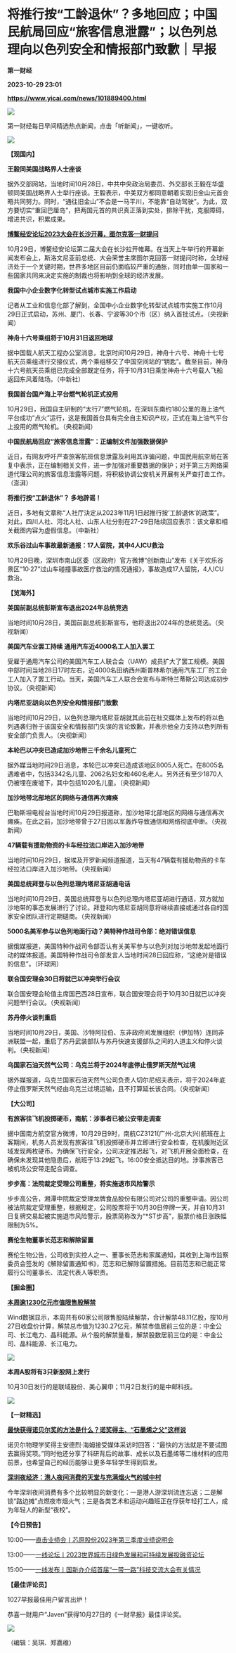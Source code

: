 # 将推行按“工龄退休”？多地回应；中国民航局回应“旅客信息泄露”；以色列总理向以色列安全和情报部门致歉｜早报
**第一财经**

**2023-10-29 23:01**

**https://www.yicai.com/news/101889400.html**

![](https://imgcdn.yicai.com/uppics/slides/2023/10/78aaa023b1ece7befc694d5757e4983a.jpg)

第一财经每日早间精选热点新闻，点击「听新闻」，一键收听。

[![](https://imgcdn.yicai.com/uppics/images/2023/10/65dd70d1f43890396fc5d3500ffac529.jpg)](https://m.vip.yicai.com/circle/1098134)

**【观国内】**

**王毅同美国战略界人士座谈**

据外交部网站，当地时间10月28日，中共中央政治局委员、外交部长王毅在华盛顿同美国战略界人士举行座谈。王毅表示，中美双方都同意朝着实现旧金山元首会晤共同努力。同时，“通往旧金山”不会是一马平川，不能靠“自动驾驶”。为此，双方要切实“重回巴厘岛”，把两国元首的共识真正落到实处，排除干扰，克服障碍，增进共识，积累成果。

[**博鳌经安论坛2023大会在长沙开幕，图尔克答一财提问**](https://www.yicai.com/news/101889070.html)

10月29日，博鳌经安论坛第二届大会在长沙拉开帷幕。在当天上午举行的开幕新闻发布会上，斯洛文尼亚前总统、大会荣誉主席图尔克回答一财提问时称，全球经济处于一个关键时期，世界多地区目前仍面临较严重的通胀，同时由单一国家和一些国家共同来决定实施的制裁也将影响到全球的经济发展。

**我国中小企业数字化转型试点城市实施工作启动**

记者从工业和信息化部了解到，全国中小企业数字化转型试点城市实施工作10月29日正式启动，苏州、厦门、长春、宁波等30个市（区）纳入首批试点。（央视新闻）

**神舟十六号乘组将于10月31日返回地球**

据中国载人航天工程办公室消息，北京时间10月29日，神舟十六号、神舟十七号航天员乘组进行交接仪式，两个乘组移交了中国空间站的“钥匙”。截至目前，神舟十六号航天员乘组已完成全部既定任务，将于10月31日乘坐神舟十六号载人飞船返回东风着陆场。（中新社）

**我国首台国产海上平台燃气轮机正式投用**

10月29日，我国自主研制的“太行7”燃气轮机，在深圳东南约180公里的海上油气平台成功“点火”运行，这是我国首台具有完全自主知识产权，正式在海上油气平台上投用的燃气轮机。（央视新闻）

**中国民航局回应“旅客信息泄露”：正编制文件加强数据保护**

近日，有网友呼吁严查旅客航班信息泄露及利用其诈骗问题，中国民用航空局在答复中表示，正在编制相关文件，进一步加强对重要数据的保护；对于第三方网络渠道代理公司的旅客信息泄露等问题，将积极协调公安机关开展有关严查打击工作。（澎湃）

**将推行按“工龄退休”？ 多地辟谣！**

近日，多地有文章称“人社厅決定从2023年11月1日起推行按‘工龄退休’的政策”。对此，四川人社、河北人社、山东人社分别在27-29日陆续回应表示：该文章和相关截图内容为虛假信息。（中新社）

**欢乐谷过山车事故最新通报：17人留院，其中4人ICU救治**

10月29日晚，深圳市南山区委（区政府）官方微博“创新南山”发布《关于欢乐谷景区“10·27”过山车碰撞事故医疗救治的情况通报》，事故造成17人留院，4人ICU救治。

**【览海外】**

**美国前副总统彭斯宣布退出2024年总统竞选**

当地时间10月28日，美国前副总统彭斯宣布，他将退出2024年的总统竞选。（央视新闻）

**美国汽车业罢工持续 通用汽车近4000名工人加入罢工**

受雇于通用汽车公司的美国汽车工人联合会（UAW）成员扩大了罢工规模。美国中部时间当地28日17时左右，近4000名田纳西州斯普林希尔通用汽车工厂的工会工人加入了罢工行动。当天，美国汽车工人联合会宣布与斯特兰蒂斯公司达成初步协议。（央视新闻）

**内塔尼亚胡向以色列安全和情报部门致歉**

当地时间10月29日，以色列总理内塔尼亚胡就其此前在社交媒体上发布的将以色列遇袭归咎于该国安全和情报部门失误的言论致歉，并表示他全力支持以色列所有安全部门负责人。（央视新闻）

**本轮巴以冲突已造成加沙地带三千余名儿童死亡**

据外媒当地时间29日消息，本轮巴以冲突已造成该地区8005人死亡。在8005名遇难者中，包括3342名儿童、2062名妇女和460名老人。另外还有至少1870人仍被埋在废墟下，其中包括1020名儿童。（央视新闻）

**加沙地带北部地区的网络与通信再次瘫痪**

巴勒斯坦电视台当地时间10月29日报道称，加沙地带北部地区的网络与通信再次瘫痪。在此之前，加沙地带曾于27日因以军轰炸导致通信和网络彻底中断。（央视新闻）

**47辆载有援助物资的卡车经拉法口岸进入加沙地带**

当地时间10月29日，据埃及开罗新闻频道报道，当天有47辆载有援助物资的卡车经拉法口岸进入加沙地带。（央视新闻）

**美国总统拜登与以色列总理内塔尼亚胡通电话**

当地时间10月29日，美国总统拜登与以色列总理内塔尼亚胡进行通话，双方就加沙地带的事态发展进行了讨论。拜登和内塔尼亚胡同意将继续直接或通过各自的国家安全团队进行定期磋商。（央视新闻）

**5000名美军参与以色列地面行动？美特种作战司令部：绝对错误信息**

据俄媒报道，美国特种作战司令部否认有关美军参与以色列对加沙地带发起地面行动的媒体报道。美国特种作战司令部发言人当地时间28日回应称，“这绝对是错误的信息”。（环球网）

**联合国安理会30日将就巴以冲突举行会议**

联合国安理会轮值主席国巴西28日宣布，联合国安理会将于10月30日就巴以冲突问题举行会议。（央视新闻）

**苏丹停火谈判重启**

当地时间10月29日，美国、沙特阿拉伯、东非政府间发展组织（伊加特）连同非洲联盟一起，重启了苏丹武装部队与苏丹快速支援部队之间的人道主义和停火谈判。（央视新闻）

**乌国家石油天然气公司：乌克兰将于2024年底停止俄罗斯天然气过境**

据外媒报道，乌克兰国家石油天然气公司负责人切尔尼绍夫表示，将于2024年底停止俄罗斯天然气经由乌克兰过境运输，且不打算延长该合同。（央视新闻）

**【大公司】**

**有旅客往飞机投掷硬币，南航：涉事者已被公安带走调查**

据中国南方航空官方微博，10月29日9时，南航CZ3121(广州-北京大兴)航班在上客期间，机务人员发现有旅客往飞机投掷硬币并立即进行安全检查，在机腹附近区域发现两枚硬币。为确保飞行安全，公司决定推迟起飞，对飞机开展全面检查，在确保未发现其他隐患后，航班于13:29起飞，16:00安全抵达目的地。涉事旅客已被机场公安带走配合调查。

**步步高：法院裁定受理公司重整，将实施退市风险警示**

步步高公告，湘潭中院裁定受理龙牌食品股份有限公司对公司的重整申请。因公司被法院裁定受理重整，根据规定，公司股票将于10月30日停牌一天，并自10月31日复牌交易起被实施退市风险警示，股票简称改为“\*ST步高”，股票价格日涨跌幅限制为5%。

**赛伦生物董事长范志和解除留置**

赛伦生物公告，公司收到实控人之一、董事长范志和家属通知，其收到上海市监察委员会签发的《解除留置通知书》，范志和已解除留置措施。目前范志和已能正常履行公司董事长、法定代表人等职责。

**【掘金圈】**

[**本周逾1230亿元市值限售股解禁**](https://www.yicai.com/news/101888798.html)

Wind数据显示，本周共有60家公司限售股陆续解禁，合计解禁48.11亿股，按10月27日收盘价计算，解禁总市值为1230.27亿元，解禁市值居前三位的是：中金公司、长江电力、晶科能源。从个股的解禁量看，解禁股数居前三位的是：中金公司、晶科能源、长江电力。

![](https://imgcdn.yicai.com/uppics/images/2023/10/a89103ee4d3d85194b4cb2be6c4db4b4.jpg)

**本周A股将有3只新股网上发行**

10月30日发行的是联域股份、美心翼申；11月2日发行的是中邮科技。

![](https://imgcdn.yicai.com/uppics/images/2023/10/3ea64debd443c32bff3b05ab927f2940.jpg)

**【一财精选】**

[**最快获得诺贝尔奖的方法是什么？诺奖得主、“石墨烯之父”这样说**](https://www.yicai.com/news/101888830.html)

诺贝尔物理学奖得主安德烈·海姆接受媒体采访时回答：“最快的方法就是不要试图去赢得奖项。”同时他还分享了科研背后的故事、成长以及石墨烯等二维材料的应用前景，也希望自己的经历能够让更多年轻学生得到启发。

[**深圳夜经济：港人夜间消费的天堂与充满烟火气的城中村**](https://www.yicai.com/news/101888920.html)

今年深圳夜间消费有多个比较明显的新变化：一是港人游深圳流连忘返；二是解锁“路边摊”点燃夜市烟火气；三是各类艺术和运动兴趣班正在俘获年轻打工人，成为年轻人的新型“夜校”。

**【今日预告】**

10:00——[直击业绩会丨芯原股份2023年第三季度业绩说明会](https://yicai.smgbb.cn/live/101887675.html)

13:00——[一线论坛丨2023世界城市日绿色发展和可持续发展投融资论坛](https://yicai.smgbb.cn/live/101887929.html)

15:00——[一线发布丨国新办介绍首届“一带一路”科技交流大会有关情况](https://yicai.smgbb.cn/live/101889105.html)

**【最佳评论员】**

1027早报最佳用户留言出炉！

恭喜一财用户“Javen”获得10月27日的《一财早报》最佳评论奖。

![](https://imgcdn.yicai.com/uppics/images/2023/10/b6a51a9953e0ca1574bef522b4af1238.jpg)

（编辑：吴琪、郑嘉维）